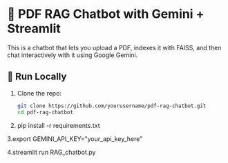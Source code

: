 # 📄 PDF RAG Chatbot with Gemini + Streamlit

This is a chatbot that lets you upload a PDF, indexes it with FAISS, and then chat interactively with it using Google Gemini.

## 🚀 Run Locally

1. Clone the repo:
   ```bash
   git clone https://github.com/yourusername/pdf-rag-chatbot.git
   cd pdf-rag-chatbot

2. pip install -r requirements.txt

3.export GEMINI_API_KEY="your_api_key_here"

4.streamlit run RAG_chatbot.py

